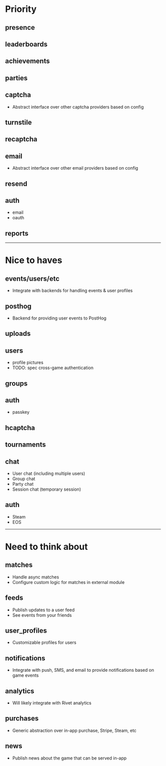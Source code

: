 # Priority

## presence

## leaderboards

## achievements

## parties

## captcha

- Abstract interface over other captcha providers based on config

## turnstile

## recaptcha

## email

- Abstract interface over other email providers based on config

## resend

## auth

- email
- oauth

## reports

---

# Nice to haves

## events/users/etc

- Integrate with backends for handling events & user profiles

## posthog

- Backend for providing user events to PostHog

## uploads

## users

- profile pictures
- TODO: spec cross-game authentication

## groups

## auth

- passkey

## hcaptcha

## tournaments

## chat

- User chat (including multiple users)
- Group chat
- Party chat
- Session chat (temporary session)

## auth

- Steam
- EOS

---

# Need to think about

## matches

- Handle async matches
- Configure custom logic for matches in external module

## feeds

- Publish updates to a user feed
- See events from your friends

## user_profiles

- Customizable profiles for users

## notifications

- Integrate with push, SMS, and email to provide notifications based on game events

## analytics

- Will likely integrate with Rivet analytics

## purchases

- Generic abstraction over in-app purchase, Stripe, Steam, etc

## news

- Publish news about the game that can be served in-app